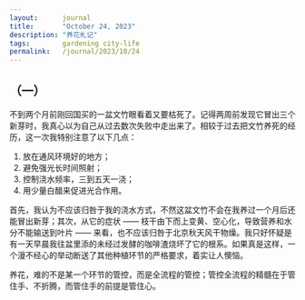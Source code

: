 ```yaml
---
layout:      journal
title:       "October 24, 2023"
description: "养花札记"
tags:        gardening city-life
permalink:   /journal/2023/10/24
---
```


## （一）

不到两个月前刚回国买的一盆文竹眼看着又要枯死了。记得两周前发现它冒出三个新芽时，我真心以为自己从过去数次失败中走出来了。相较于过去把文竹养死的经历，这一次我特别注意了以下几点：

1. 放在通风环境好的地方；
2. 避免强光长时间照射；
3. 控制浇水频率，三到五天一浇；
4. 用少量白醋来促进光合作用。

首先，我认为不应该归咎于我的浇水方式，不然这盆文竹不会在我养过一个月后还能冒出新芽；其次，从它的症状 &mdash;&mdash; 枝干由下而上变黄、空心化，导致营养和水分不能输送到叶片 &mdash;&mdash; 来看，也不应该归咎于北京秋天风干物燥。我只好怀疑是有一天早晨我往盆里添的未经过发酵的咖啡渣烧坏了它的根系。如果真是这样，一个漫不经心的举动断送了其他种植环节的严格要求，着实让人懊恼。

养花，难的不是某一个环节的管控，而是全流程的管控；管控全流程的精髓在于管住手、不折腾，而管住手的前提是管住心。